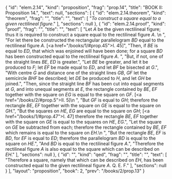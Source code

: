 {
  "id": "elem.2.14",
  "kind": "proposition",
  "frag": "prop.14",
  "title": "BOOK II: Proposition 14.",
  "text": null,
  "sections": [
    {
      "id": "elem.2.14.theorem",
      "kind": "theorem",
      "frag": "",
      "title": "",
      "text": [
        "<var>To construct a square equal to a given rectilineal figure</var>."
      ],
      "sections": null
    },
    {
      "id": "elem.2.14.proof",
      "kind": "proof",
      "frag": "",
      "title": "",
      "text": [
        "Let <var>A</var> be the given rectilineal figure; thus it is required to construct a square equal to the rectilineal figure <var>A</var>. \n       ",
        "For let there be constructed the rectangular parallelogram <var>BD</var> equal to the rectilineal figure <var>A</var>. [<a href=\"/books/1/#prop.45\">I. 45</a>]",
        "Then, if <var>BE</var> is equal to <var>ED</var>, that which was enjoined will have been done; for a square <var>BD</var> has been constructed equal to the rectilineal figure <var>A</var>. ",
        "But, if not, one of the straight lines <var>BE</var>, <var>ED</var> is greater.",
        "Let <var>BE</var> be greater, and let it be produced to <var>F</var>; let <var>EF</var> be made equal to <var>ED</var>, and let <var>BF</var> be bisected at <var>G</var>.",
        "With centre <var>G</var> and distance one of the straight lines <var>GB</var>, <var>GF</var> let the semicircle <var>BHF</var> be described; let <var>DE</var> be produced to <var>H</var>, and let <var>GH</var> be joined.",
        "Then, since the straight line <var>BF</var> has been cut into equal segments at <var>G</var>, and into unequal segments at <var>E</var>, the rectangle contained by <var>BE</var>, <var>EF</var> together with the square on <var>EG</var> is equal to the square on <var>GF</var>. [<a href=\"/books/2/#prop.5\">II. 5</a>]\n       ",
        "But <var>GF</var> is equal to <var>GH</var>; therefore the rectangle <var>BE</var>, <var>EF</var> together with the square on <var>GE</var> is equal to the square on <var>GH</var>.",
        "But the squares on <var>HE</var>, <var>EG</var> are equal to the square on <var>GH</var>; [<a href=\"/books/1/#prop.47\">I. 47</a>] therefore the rectangle <var>BE</var>, <var>EF</var> together with the square on <var>GE</var> is equal to the squares on <var>HE</var>, <var>EG</var>.",
        "Let the square on <var>GE</var> be subtracted from each; therefore the rectangle contained by <var>BE</var>, <var>EF</var> which remains is equal to the square on <var>EH</var>.\n       ",
        "But the rectangle <var>BE</var>, <var>EF</var> is <var>BD</var>, for <var>EF</var> is equal to <var>ED</var>; therefore the parallelogram <var>BD</var> is equal to the square on <var>HE</var>.",
        "And <var>BD</var> is equal to the rectilineal figure <var>A</var>.",
        "Therefore the rectilineal figure <var>A</var> is also equal to the square which can be described on <var>EH</var>."
      ],
      "sections": null
    },
    {
      "id": "",
      "kind": "qed",
      "frag": "",
      "title": "",
      "text": [
        "Therefore a square, namely that which can be described on <var>EH</var>, has been constructed equal to the given rectilineal figure <var>A</var>. Q. E. F."
      ],
      "sections": null
    }
  ],
  "layout": "proposition",
  "book": 2,
  "prev": "/books/2/prop.13"
}
